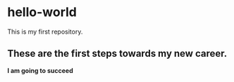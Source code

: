 # hello-world
This is my first repository.
## These are the first steps towards my new career.
**I am going to succeed**
